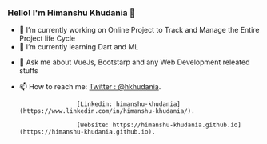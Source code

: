 ### Hello! I'm Himanshu Khudania 👋

<!--
**khudania/khudania** is a ✨ _special_ ✨ repository because its `README.md` (this file) appears on your GitHub profile. -->



- 🔭 I’m currently working on Online Project to Track and Manage the Entire Project life Cycle
- 🌱 I’m currently learning Dart and ML
<!-- - 👯 I’m looking to collaborate on ...
- 🤔 I’m looking for help with ... -->
- 💬 Ask me about VueJs, Bootstarp and any Web Development releated stuffs
- 📫 How to reach me: [Twitter : @hkhudania](https://twitter.com/hkhudania). 

                      [Linkedin: himanshu-khudania](https://www.linkedin.com/in/himanshu-khudania/). 
                 
                      [Website: https://himanshu-khudania.github.io](https://himanshu-khudania.github.io). 
<!-- - 😄 Pronouns: ...
- ⚡ Fun fact: ...  -->

